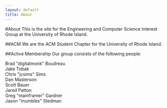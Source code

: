 ```yaml
---
layout: default
title: About
---
```


#About
This is the site for the Engineering and Computer Science Interest Group at the University of Rhode Island.

##ACM
We are the ACM Student Chapter for the University of Rhode Island.

##Active Membership
Our group consists of the following people:

Brad "digitalmonk" Boudreau  
Jake Tobak  
Chris "jcsims" Sims  
Dan Masterson  
Scott Bauer  
Jared Patton  
Greg "mainframer" Gardner  
Jason "mumbles" Stedman  

